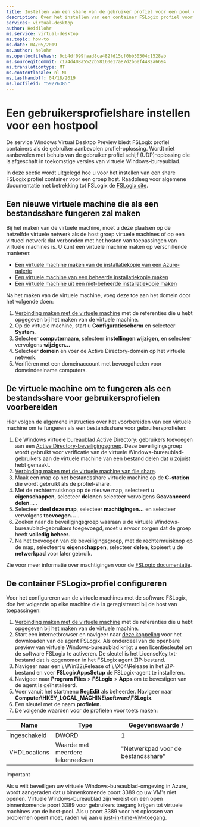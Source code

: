 ```yaml
---
title: Instellen van een share van de gebruiker profiel voor een pool van de host Windows Virtual Desktop Preview - Azure
description: Over het instellen van een container FSLogix profiel voor een groep van de host Windows Virtual Desktop Preview.
services: virtual-desktop
author: Heidilohr
ms.service: virtual-desktop
ms.topic: how-to
ms.date: 04/05/2019
ms.author: helohr
ms.openlocfilehash: 0cb4df099faad8ca482fd15cf0bb50504c1528ab
ms.sourcegitcommit: c174d408a5522b58160e17a87d2b6ef4482a6694
ms.translationtype: MT
ms.contentlocale: nl-NL
ms.lasthandoff: 04/18/2019
ms.locfileid: "59276385"
---
```

# <a name="set-up-a-user-profile-share-for-a-host-pool"></a>Een gebruikersprofielshare instellen voor een hostpool

De service Windows Virtual Desktop Preview biedt FSLogix profiel containers als de gebruiker aanbevolen profiel-oplossing. Wordt niet aanbevolen met behulp van de gebruiker profiel schijf (UDP)-oplossing die is afgeschaft in toekomstige versies van virtuele Windows-bureaublad.

In deze sectie wordt uitgelegd hoe u voor het instellen van een share FSLogix profiel container voor een groep host. Raadpleeg voor algemene documentatie met betrekking tot FSLogix de [FSLogix site](https://docs.fslogix.com/).

## <a name="create-a-new-virtual-machine-that-will-act-as-a-file-share"></a>Een nieuwe virtuele machine die als een bestandsshare fungeren zal maken

Bij het maken van de virtuele machine, moet u deze plaatsen op de hetzelfde virtuele netwerk als de host groep virtuele machines of op een virtueel netwerk dat verbonden met het hosten van toepassingen van virtuele machines is. U kunt een virtuele machine maken op verschillende manieren:

- [Een virtuele machine maken van de installatiekopie van een Azure-galerie](https://docs.microsoft.com/azure/virtual-machines/windows/quick-create-portal#create-virtual-machine)
- [Een virtuele machine van een beheerde installatiekopie maken](https://docs.microsoft.com/azure/virtual-machines/windows/create-vm-generalized-managed)
- [Een virtuele machine uit een niet-beheerde installatiekopie maken](https://github.com/Azure/azure-quickstart-templates/tree/master/101-vm-from-user-image)

Na het maken van de virtuele machine, voeg deze toe aan het domein door het volgende doen:

1. [Verbinding maken met de virtuele machine](https://docs.microsoft.com/azure/virtual-machines/windows/quick-create-portal#connect-to-virtual-machine) met de referenties die u hebt opgegeven bij het maken van de virtuele machine.
2. Op de virtuele machine, start u **Configuratiescherm** en selecteer **System**.
3. Selecteer **computernaam**, selecteer **instellingen wijzigen**, en selecteer vervolgens **wijzigen...**
4. Selecteer **domein** en voer de Active Directory-domein op het virtuele netwerk.
5. Verifiëren met een domeinaccount met bevoegdheden voor domeindeelname computers.

## <a name="prepare-the-virtual-machine-to-act-as-a-file-share-for-user-profiles"></a>De virtuele machine om te fungeren als een bestandsshare voor gebruikersprofielen voorbereiden

Hier volgen de algemene instructies over het voorbereiden van een virtuele machine om te fungeren als een bestandsshare voor gebruikersprofielen:

1. De Windows virtuele bureaublad Active Directory: gebruikers toevoegen aan een [Active Directory-beveiligingsgroep](https://docs.microsoft.com/windows/security/identity-protection/access-control/active-directory-security-groups). Deze beveiligingsgroep wordt gebruikt voor verificatie van de virtuele Windows-bureaublad-gebruikers aan de virtuele machine van een bestand delen dat u zojuist hebt gemaakt.
2. [Verbinding maken met de virtuele machine van file share](https://docs.microsoft.com/azure/virtual-machines/windows/quick-create-portal#connect-to-virtual-machine).
3. Maak een map op het bestandsshare virtuele machine op de **C-station** die wordt gebruikt als de profiel-share.
4. Met de rechtermuisknop op de nieuwe map, selecteert u **eigenschappen**, selecteer **delen**en selecteer vervolgens **Geavanceerd delen...** .
5. Selecteer **deel deze map**, selecteer **machtigingen...** en selecteer vervolgens **toevoegen...** .
6. Zoeken naar de beveiligingsgroep waaraan u de virtuele Windows-bureaublad-gebruikers toegevoegd, moet u ervoor zorgen dat de groep heeft **volledig beheer**.
7. Na het toevoegen van de beveiligingsgroep, met de rechtermuisknop op de map, selecteert u **eigenschappen**, selecteer **delen**, kopieert u de **netwerkpad** voor later gebruik.

Zie voor meer informatie over machtigingen voor de [FSLogix documentatie](https://docs.fslogix.com/display/20170529/Requirements%2B-%2BProfile%2BContainers).

## <a name="configure-the-fslogix-profile-container"></a>De container FSLogix-profiel configureren

Voor het configureren van de virtuele machines met de software FSLogix, doe het volgende op elke machine die is geregistreerd bij de host van toepassingen:

1. [Verbinding maken met de virtuele machine](https://docs.microsoft.com/azure/virtual-machines/windows/quick-create-portal#connect-to-virtual-machine) met de referenties die u hebt opgegeven bij het maken van de virtuele machine.
2. Start een internetbrowser en navigeer naar [deze koppeling](https://go.microsoft.com/fwlink/?linkid=2084562) voor het downloaden van de agent FSLogix. Als onderdeel van de openbare preview van virtuele Windows-bureaublad krijgt u een licentiesleutel om de software FSLogix te activeren. De sleutel is het LicenseKey.txt-bestand dat is opgenomen in het FSLogix agent ZIP-bestand.
3. Navigeer naar een \\ \\Win32\\Release of \\ \\X64\\Release in het ZIP-bestand en voer **FSLogixAppsSetup** de FSLogix-agent te installeren.
4. Navigeer naar **Program Files** > **FSLogix** > **Apps** om te bevestigen van de agent is geïnstalleerd.
5. Voer vanuit het startmenu **RegEdit** als beheerder. Navigeer naar **Computer\\HKEY_LOCAL_MACHINE\\software\\FSLogix**.
6. Een sleutel met de naam **profielen**.
7. De volgende waarden voor de profielen voor toets maken:

| Name                | Type               | Gegevenswaarde /                        |
|---------------------|--------------------|-----------------------------------|
| Ingeschakeld             | DWORD              | 1                                 |
| VHDLocations        | Waarde met meerdere tekenreeksen | "Netwerkpad voor de bestandsshare"     |

>[!IMPORTANT]
>Als u wilt beveiligen uw virtuele Windows-bureaublad-omgeving in Azure, wordt aangeraden dat u binnenkomende poort 3389 op uw VM's niet openen. Virtuele Windows-bureaublad zijn vereist om een open binnenkomende poort 3389 voor gebruikers toegang krijgen tot virtuele machines van de host-pool. Als u poort 3389 voor het oplossen van problemen opent moet, raden wij aan u [just-in-time-VM-toegang](https://docs.microsoft.com/en-us/azure/security-center/security-center-just-in-time).